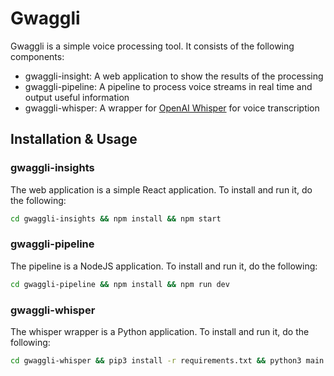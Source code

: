# Gwaggli

Gwaggli is a simple voice processing tool. It consists of the following components:

- gwaggli-insight: A web application to show the results of the processing
- gwaggli-pipeline: A pipeline to process voice streams in real time and output useful information
- gwaggli-whisper: A wrapper for [OpenAI Whisper](https://github.com/openai/whisper) for voice transcription

## Installation & Usage

### gwaggli-insights

The web application is a simple React application. To install and run it, do the following:

```bash
cd gwaggli-insights && npm install && npm start
```
### gwaggli-pipeline

The pipeline is a NodeJS application. To install and run it, do the following:

```bash
cd gwaggli-pipeline && npm install && npm run dev
```

### gwaggli-whisper

The whisper wrapper is a Python application. To install and run it, do the following:

```bash
cd gwaggli-whisper && pip3 install -r requirements.txt && python3 main.py
```